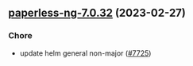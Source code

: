 

## [paperless-ng-7.0.32](https://github.com/truecharts/charts/compare/paperless-ng-7.0.31...paperless-ng-7.0.32) (2023-02-27)

### Chore

- update helm general non-major ([#7725](https://github.com/truecharts/charts/issues/7725))
  
  